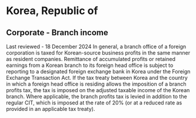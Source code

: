 # Korea, Republic of
## Corporate - Branch income
Last reviewed - 18 December 2024
In general, a branch office of a foreign corporation is taxed for Korean-source business profits in the same manner as resident companies.
Remittance of accumulated profits or retained earnings from a Korean branch to its foreign head office is subject to reporting to a designated foreign exchange bank in Korea under the Foreign Exchange Transaction Act.
If the tax treaty between Korea and the country in which a foreign head office is residing allows the imposition of a branch profits tax, the tax is imposed on the adjusted taxable income of the Korean branch.
Where applicable, the branch profits tax is levied in addition to the regular CIT, which is imposed at the rate of 20% (or at a reduced rate as provided in an applicable tax treaty).
